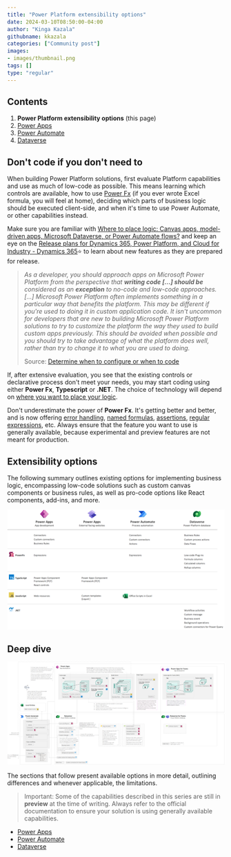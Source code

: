 ```yaml
---
title: "Power Platform extensibility options"
date: 2024-03-10T08:50:00-04:00
author: "Kinga Kazala"
githubname: kkazala
categories: ["Community post"]
images:
- images/thumbnail.png
tags: []
type: "regular"
---
```



## Contents

1. **Power Platform extensibility options** (this page)
1. [Power Apps](powerApps.md)
1. [Power Automate](./PowerAutomate.md)
1. [Dataverse](Dataverse.md)


## Don't code if you don't need to

When building Power Platform solutions, first evaluate Platform capabilities and use as much of low-code as possible.
This means learning which controls are available, how to use [Power Fx](https://learn.microsoft.com/en-us/power-platform/power-fx/overview) (if you ever wrote Excel formula, you will feel at home), deciding which parts of business logic should be executed client-side, and when it's time to use Power Automate, or other capabilities instead.

Make sure you are familiar with [Where to place logic: Canvas apps, model-driven apps, Microsoft Dataverse, or Power Automate flows?](https://learn.microsoft.com/en-us/power-apps/guidance/planning/logic) and keep an eye on the [Release plans for Dynamics 365, Power Platform, and Cloud for Industry - Dynamics 365](https://learn.microsoft.com/en-us/dynamics365/release-plans/)⭐ to learn about new features as they are prepared for release.

>_As a developer, you should approach apps on Microsoft Power Platform from the perspective that **writing code […] should be** considered as an **exception** to no-code and low-code approaches. […]
Microsoft Power Platform often implements something in a particular way that benefits the platform. This may be different if you're used to doing it in custom application code. It isn't uncommon for developers that are new to building Microsoft Power Platform solutions to try to customize the platform the way they used to build custom apps previously. This should be avoided when possible and you should try to take advantage of what the platform does well, rather than try to change it to what you are used to doing._
>
>Source: [Determine when to configure or when to code](https://learn.microsoft.com/en-us/training/modules/introduction-power-platform-extend/configure-code)

If, after extensive evaluation, you see that the existing controls or declarative process don't meet your needs, you may start coding using either **Power Fx**, **Typescript** or **.NET**. The choice of technology will depend on [where you want to place your logic](https://learn.microsoft.com/en-us/power-apps/guidance/planning/logic).

Don't underestimate the power of **Power Fx**. It's getting better and better, and is now offering [error handling](https://learn.microsoft.com/en-us/power-platform/power-fx/error-handling), [named formulas](https://learn.microsoft.com/en-us/power-platform/power-fx/reference/object-app#formulas-property), [assertions](https://learn.microsoft.com/en-us/power-platform/power-fx/reference/function-assert), [regular expressions](https://learn.microsoft.com/en-us/power-platform/power-fx/reference/function-ismatch), etc. Always ensure that the feature you want to use is generally available, because experimental and preview features are not meant for production.

## Extensibility options

The following summary outlines existing options for implementing business logic, encompassing low-code solutions such as custom canvas components or business rules, as well as pro-code options like React components, add-ins, and more.

![Extensibility options](./images/Summary.png)

## Deep dive

![Extensibility options](./images/Extensibility.png)

The sections that follow present available options in more detail, outlining differences and whenever applicable, the limitations.
> Important: Some of the capabilities described in this series are still in **preview** at the time of writing. Always refer to the official documentation to ensure your solution is using generally available capabilities.

- [Power Apps](powerApps.md)
- [Power Automate](./PowerAutomate.md)
- [Dataverse](Dataverse.md)

